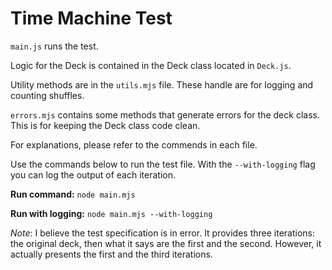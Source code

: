 # Time Machine Test
`main.js` runs the test.

Logic for the Deck is contained in the Deck class located in `Deck.js`.

Utility methods are in the `utils.mjs` file.
These handle are for logging and counting shuffles.

`errors.mjs` contains some methods that generate errors for the deck class.
This is for keeping the Deck class code clean.

For explanations, please refer to the commends in each file.

Use the commands below to run the test file.
With the `--with-logging` flag you can log the output of each iteration.

**Run command:** `node main.mjs`

**Run with logging:** `node main.mjs --with-logging`

_Note_: I believe the test specification is in error. It provides three iterations: the original deck, then what it says are the first and the second. However, it actually presents the first and the third iterations.
